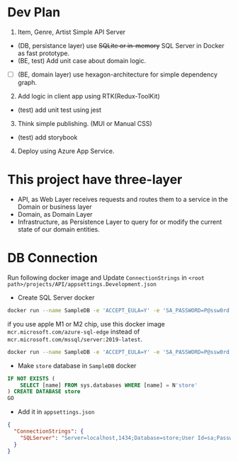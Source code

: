 # Dev Plan

1. Item, Genre, Artist Simple API Server

- (DB, persistance layer) use ~~SQLite or in-memory~~ SQL Server in Docker as fast prototype.
- (BE, test) Add unit case about domain logic.
- [ ] (BE, domain layer) use hexagon-architecture for simple dependency graph.

2. Add logic in client app using RTK(Redux-ToolKit)

- (test) add unit test using jest

3. Think simple publishing. (MUI or Manual CSS)

- (test) add storybook

4. Deploy using Azure App Service.

# This project have three-layer

- API, as Web Layer receives requests and routes them to a service in the Domain or business layer
- Domain, as Domain Layer
- Infrastructure, as Persistence Layer to query for or modify the current state of our domain entities.

# DB Connection

Run following docker image and Update `ConnectionStrings` in `<root path>/projects/API/appsettings.Development.json`

- Create SQL Server docker

```bash
docker run --name SampleDB -e 'ACCEPT_EULA=Y' -e 'SA_PASSWORD=P@ssw0rd' -e 'MSSQL_PID=Express' -p 1433:1433 -d mcr.microsoft.com/mssql/server:2019-latest
```

if you use apple M1 or M2 chip, use this docker image `mcr.microsoft.com/azure-sql-edge` instead of `mcr.microsoft.com/mssql/server:2019-latest`.

```bash
docker run --name SampleDB -e 'ACCEPT_EULA=Y' -e 'SA_PASSWORD=P@ssw0rd' -p 1433:1433 -d mcr.microsoft.com/azure-sql-edge
```

- Make `store` database in `SampleDB` docker

```sql
IF NOT EXISTS (
    SELECT [name] FROM sys.databases WHERE [name] = N'store'
) CREATE DATABASE store
GO
```

- Add it in `appsettings.json`

```json
{
  "ConnectionStrings": {
    "SQLServer": "Server=localhost,1434;Database=store;User Id=sa;Password=P@ssw0rd;TrustServerCertificate=true;"
  }
}
```

